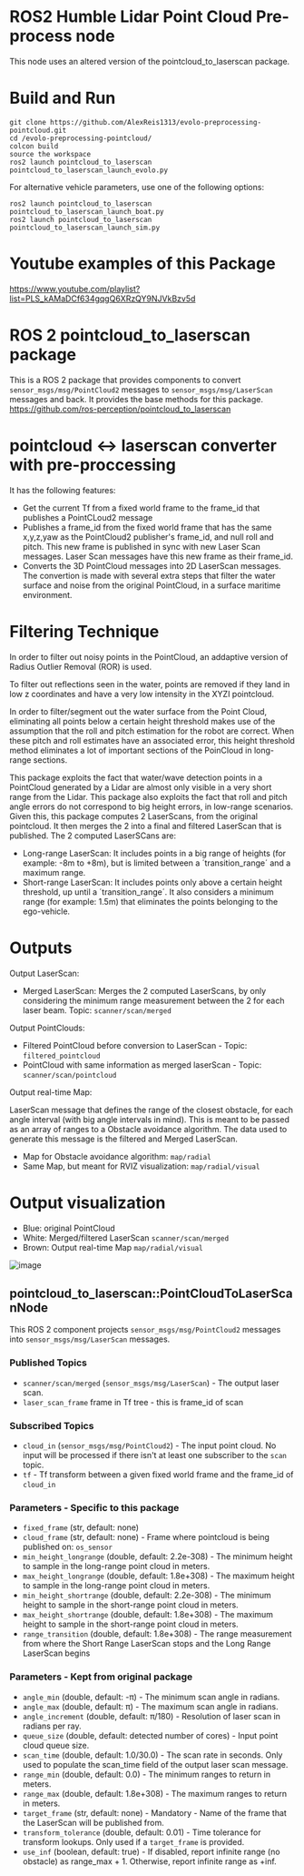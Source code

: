 # ROS2 Humble Lidar Point Cloud Pre-process node
This node uses an altered version of the pointcloud_to_laserscan package.

# Build and Run

    git clone https://github.com/AlexReis1313/evolo-preprocessing-pointcloud.git
    cd /evolo-preprocessing-pointcloud/
    colcon build
    source the workspace
    ros2 launch pointcloud_to_laserscan pointcloud_to_laserscan_launch_evolo.py 


For alternative vehicle parameters, use one of the following options:

    ros2 launch pointcloud_to_laserscan pointcloud_to_laserscan_launch_boat.py 
    ros2 launch pointcloud_to_laserscan pointcloud_to_laserscan_launch_sim.py 


# Youtube examples of this Package

https://www.youtube.com/playlist?list=PLS_kAMaDCf634gqgQ6XRzQY9NJVkBzv5d

# ROS 2 pointcloud_to_laserscan package
This is a ROS 2 package that provides components to convert `sensor_msgs/msg/PointCloud2` messages to `sensor_msgs/msg/LaserScan` messages and back.
It provides the base methods for this package. https://github.com/ros-perception/pointcloud_to_laserscan 


# pointcloud <-> laserscan converter with pre-proccessing
It has the following features:
* Get the current Tf from a fixed world frame to the frame_id that publishes a PointCLoud2 message
* Publishes a frame_id from the fixed world frame that has the same x,y,z,yaw as the PointCloud2 publisher's frame_id, and null roll and pitch.
This new frame is published in sync with new Laser Scan messages. Laser Scan messages have this new frame as their frame_id.
* Converts the 3D PointCloud messages into 2D LaserScan messages. The convertion is made with several extra steps that filter the water surface and noise from the original PointCloud, in a surface maritime environment.

# Filtering Technique

In order to filter out noisy points in the PointCloud, an addaptive version of Radius Outlier Removal (ROR) is used.

To filter out reflections seen in the water, points are removed if they land in low z coordinates and have a very low intensity in the XYZI pointcloud.

In order to filter/segment out the water surface from the Point Cloud, eliminating all points below a certain height threshold makes use of the assumption that the roll and pitch estimation for the robot are correct.
When these pitch and roll estimates have an associated error, this height threshold method eliminates a lot of important sections of the PoinCloud in long-range sections.


This package exploits the fact that water/wave detection points in a PointCloud generated by a Lidar are almost only visible in a very short range from the Lidar.
This package also exploits the fact that roll and pitch angle errors do not correspond to big height errors, in low-range scenarios.
Given this, this package computes 2 LaserScans, from the original pointcloud. It then merges the 2 into a final and filtered LaserScan that is published.
The 2 computed LaserSCans are:
* Long-range LaserScan: It includes points in a big range of heights (for example: -8m to +8m), but is limited between a ´transition_range´ and a maximum range.
* Short-range LaserScan: It includes points only above a certain height threshold, up until a ´transition_range´. It also considers a minimum range (for example: 1.5m) that eliminates the points belonging to the ego-vehicle.

# Outputs

Output LaserScan:
* Merged LaserScan: Merges the 2 computed LaserScans, by only considering the minimum range measurement between the 2 for each laser beam. Topic: `scanner/scan/merged`

Output PointClouds:
* Filtered PointCloud before conversion to LaserScan - Topic: `filtered_pointcloud`
* PointCloud with same information as merged laserScan - Topic: `scanner/scan/pointcloud`

Output real-time Map:

LaserScan message that defines the range of the closest obstacle, for each angle interval (with big angle intervals in mind). This is meant to be passed as an array of ranges to a Obstacle avoidance algorithm. The data used to generate this message is the filtered and Merged LaserScan.
* Map for Obstacle avoidance algorithm: `map/radial`
* Same Map, but meant for RVIZ visualization: `map/radial/visual`


# Output visualization
* Blue: original PointCloud
* White: Merged/filtered LaserScan `scanner/scan/merged`
* Brown: Output real-time Map `map/radial/visual`

![image](https://github.com/user-attachments/assets/fd6dd3da-37b4-4103-a2f2-987a9ca6c0b6)

 



## pointcloud\_to\_laserscan::PointCloudToLaserScanNode

This ROS 2 component projects `sensor_msgs/msg/PointCloud2` messages into `sensor_msgs/msg/LaserScan` messages.

### Published Topics

* `scanner/scan/merged` (`sensor_msgs/msg/LaserScan`) - The output laser scan.
* `laser_scan_frame` frame in Tf tree - this is frame_id of scan

### Subscribed Topics

* `cloud_in` (`sensor_msgs/msg/PointCloud2`) - The input point cloud. No input will be processed if there isn't at least one subscriber to the `scan` topic.
* `tf` - Tf transform between a given fixed world frame and the frame_id of `cloud_in`
  
### Parameters - Specific to this package

* `fixed_frame` (str, default: none)
* `cloud_frame` (str, default: none) - Frame where pointcloud is being published on: `os_sensor`
* `min_height_longrange` (double, default: 2.2e-308) - The minimum height to sample in the long-range point cloud in meters.
* `max_height_longrange` (double, default: 1.8e+308) - The maximum height to sample in the long-range point cloud in meters.
* `min_height_shortrange` (double, default: 2.2e-308) - The minimum height to sample in the short-range point cloud in meters.
* `max_height_shortrange` (double, default: 1.8e+308) - The maximum height to sample in the short-range point cloud in meters.
* `range_transition` (double, default: 1.8e+308) - The range measurement from where the Short Range LaserScan stops and the Long Range LaserScan begins

### Parameters - Kept from original package

* `angle_min` (double, default: -π) - The minimum scan angle in radians.
* `angle_max` (double, default: π) - The maximum scan angle in radians.
* `angle_increment` (double, default: π/180) - Resolution of laser scan in radians per ray.
* `queue_size` (double, default: detected number of cores) - Input point cloud queue size.
* `scan_time` (double, default: 1.0/30.0) - The scan rate in seconds. Only used to populate the scan_time field of the output laser scan message.
* `range_min` (double, default: 0.0) - The minimum ranges to return in meters.
* `range_max` (double, default: 1.8e+308) - The maximum ranges to return in meters.
* `target_frame` (str, default: none) - Mandatory - Name of the frame that the LaserScan will be published from. 
* `transform_tolerance` (double, default: 0.01) - Time tolerance for transform lookups. Only used if a `target_frame` is provided.
* `use_inf` (boolean, default: true) - If disabled, report infinite range (no obstacle) as range_max + 1. Otherwise, report infinite range as +inf.
